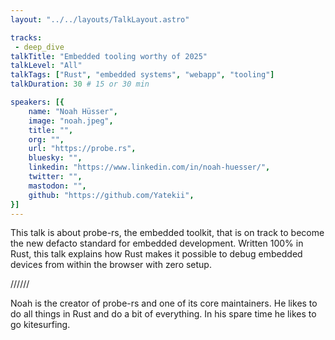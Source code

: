 ```yaml
---
layout: "../../layouts/TalkLayout.astro"

tracks: 
 - deep_dive
talkTitle: "Embedded tooling worthy of 2025"
talkLevel: "All"
talkTags: ["Rust", "embedded systems", "webapp", "tooling"]
talkDuration: 30 # 15 or 30 min

speakers: [{
    name: "Noah Hüsser",
    image: "noah.jpeg",
    title: "",
    org: "",
    url: "https://probe.rs",
    bluesky: "",
    linkedin: "https://www.linkedin.com/in/noah-huesser/",
    twitter: "",
    mastodon: "",
    github: "https://github.com/Yatekii",
}]
---
```


This talk is about probe-rs, the embedded toolkit, that is on track to become the new defacto standard for embedded development.
Written 100% in Rust, this talk explains how Rust makes it possible to debug embedded devices from within the browser with zero setup.

////// <!-- sepatator between abstract and bio -->

Noah is the creator of probe-rs and one of its core maintainers. He likes to do all things in Rust and do a bit of everything. In his spare time he likes to go kitesurfing.


